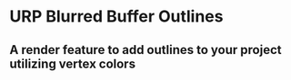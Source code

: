 # URP Blurred Buffer Outlines
## A render feature to add outlines to your project utilizing vertex colors 
